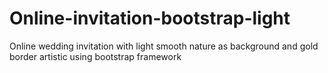 # Online-invitation-bootstrap-light
Online wedding invitation with light smooth nature as background and gold border artistic using bootstrap framework
